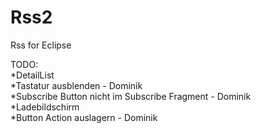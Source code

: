 Rss2
====

Rss for Eclipse

TODO:<br>
*DetailList<br>
*Tastatur ausblenden - Dominik<br>
*Subscribe Button nicht im Subscribe Fragment - Dominik<br>
*Ladebildschirm<br>
*Button Action auslagern - Dominik<br>